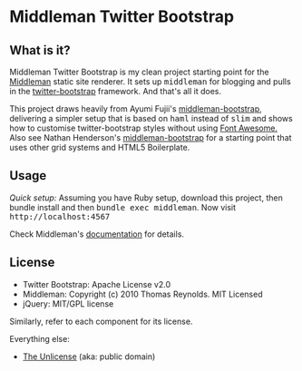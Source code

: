 # Middleman Twitter Bootstrap


## What is it?

Middleman Twitter Bootstrap is my clean project starting point for the [Middleman](http://middlemanapp.com/) static site renderer. It sets up <kbd>middleman</kbd> for blogging and pulls in the [twitter-bootstrap](http://twitter.github.com/bootstrap/) framework.
And that's all it does.

This project draws heavily from Ayumi Fujii's [middleman-bootstrap](https://github.com/fujimogn/middleman-bootstrap), delivering a simpler setup that is based on 
<kbd>haml</kbd> instead of <kbd>slim</kbd> and shows how to customise twitter-bootstrap styles without using [Font Awesome.](http://fortawesome.github.com/Font-Awesome/) 
Also see Nathan Henderson's [middleman-bootstrap](https://github.com/nathos/middleman-bootstrap) for a starting point that uses other grid systems and HTML5 Boilerplate.

## Usage

_Quick setup:_ Assuming you have Ruby setup, download this project, then <kdb>bundle install</kbd> and then <kbd>bundle exec middleman</kbd>. Now visit <kbd>http://localhost:4567</kbd>

Check Middleman's [documentation](https://github.com/middleman/middleman) for details. 

## License

* Twitter Bootstrap: Apache License v2.0
* Middleman: Copyright (c) 2010 Thomas Reynolds. MIT Licensed
* jQuery: MIT/GPL license

Similarly, refer to each component for its license.

Everything else:

* [The Unlicense](http://unlicense.org/) (aka: public domain)

